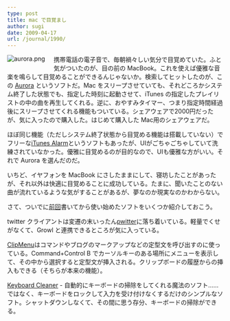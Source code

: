```yaml
---
type: post
title: mac で目覚まし
author: sugi
date: 2009-04-17
url: /journal/1990/
---
```

<span class="mt-enclosure mt-enclosure-image" style="display: inline;"><img alt="aurora.png" src="http://i1.wp.com/asharpminor.com/journal/aurora.png?resize=400%2C230" class="alignleft" style="float: left; margin: 0 20px 20px 0;" data-recalc-dims="1" /></span>

携帯電話の電子音で、毎朝禍々しい気分で目覚めていた。ふと気がついたのが、目の前の MacBook。これを使えば優雅な音楽を鳴らして目覚めることができるんじゃないか。検索してヒットしたのが、この <a href="http://metaquark.de/aurora/" onclick="_gaq.push(['_trackEvent', 'outbound-article', 'http://metaquark.de/aurora/', 'Aurora']);" >Aurora</a> というソフトだ。Mac をスリープさせていても、それどころかシステム終了した状態でも、指定した時刻に起動させて、iTunes の指定したプレイリストの中の曲を再生してくれる。逆に、おやすみタイマー、つまり指定時間経過後にスリープさせてくれる機能もついている。シェアウェアで2000円だったが、気に入ったので購入した。はじめて購入した Mac用のシェアウェアだ。

ほぼ同じ機能（ただしシステム終了状態から目覚める機能は搭載していない）でフリーな<a href="http://www.johnnarun.com/itunes_alarm/" onclick="_gaq.push(['_trackEvent', 'outbound-article', 'http://www.johnnarun.com/itunes_alarm/', 'iTunes Alarm']);" title="iTunes Alarm">iTunes Alarm</a>というソフトもあったが、UIがごちゃごちゃしていて洗練されていなかった。優雅に目覚めるのが目的なので、UIも優雅な方がいい。それで Aurora を選んだのだ。

いちど、イヤフォンを MacBook にさしたままにして、寝坊したことがあったが、それ以外は快適に目覚めることに成功している。たまに、聞いたことのない曲が流れているような気がすることがあるが、夢なのか現実なのかわからない。

さて、ついでに[前回][1]書いてから使い始めたソフトをいくつか紹介しておこう。

twitter クライアントは変遷の末いったん<a href="http://wiki.github.com/koroshiya1/pwitter" onclick="_gaq.push(['_trackEvent', 'outbound-article', 'http://wiki.github.com/koroshiya1/pwitter', 'pwitter']);" >pwitter</a>に落ち着いている。軽量でくせがなくて、Growl と連携できるところが気に入っている。

<a href="http://www.naotaka.com/mac/clipmenu/" onclick="_gaq.push(['_trackEvent', 'outbound-article', 'http://www.naotaka.com/mac/clipmenu/', 'ClipMenu']);" title="ClipMenu - naotaka.com">ClipMenu</a>はコマンドやブログのマークアップなどの定型文を呼び出すのに使っている。Command+Control B でカーソルキーのある場所にメニューを表示して、その中から選択すると定型文が挿入される。クリップボードの履歴からの挿入もできる（そちらが本来の機能）。

<a href="http://jan.prima.de/~jan/plok/archives/48-Keyboard-Cleaner.html" onclick="_gaq.push(['_trackEvent', 'outbound-article', 'http://jan.prima.de/~jan/plok/archives/48-Keyboard-Cleaner.html', 'Keyboard Cleaner']);" title="Keyboard Cleaner - plok">Keyboard Cleaner</a> - 自動的にキーボードの掃除をしてくれる魔法のソフト......ではなく、キーボードをロックして入力を受け付けなくするだけのシンプルなソフト。シャットダウンしなくて、その間に思う存分、キーボードの掃除ができる。


 [1]: /journal/20081118.html
